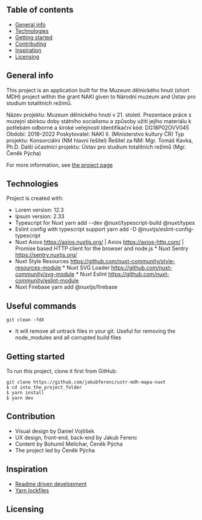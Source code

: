 ## Table of contents
* [General info](#general-info)
* [Technologies](#technologies)
* [Getting started](#getting-started)
* [Contributing](#contributing)
* [Inspiration](#inspiration)
* [Licensing](#licensing)

## General info
This project is an application built for the Muzeum dělnického hnutí (short MDH) project within the grant NAKI given to Národní muzeum and Ústav pro studium totalitních režimů.

Název projektu: Muzeum dělnického hnutí v 21. století.  Prezentace práce s muzejní sbírkou doby státního socialismu a způsoby užití jejího materiálu k potřebám odborné a široké veřejnosti
Identifikační kód: DG18P02OVV045
Období: 2018–2022
Poskytovatel: NAKI II. (Ministerstvo kultury ČR)
Typ projektu: Konsorciální (NM hlavní řešitel)
Řešitel za NM: Mgr. Tomáš Kavka, Ph.D.
Další účastníci projektu: Ústav pro studium totalitních režimů (Mgr. Čeněk Pýcha)

For more information, see [the project page](https://www.nm.cz/o-nas/odborna-cinnost/projekty/muzeum-delnickeho-hnuti-v-21-stoleti)

## Technologies
Project is created with:
* Lorem version: 12.3
* Ipsum version: 2.33
* Typescript for Nuxt yarn add --dev @nuxt/typescript-build @nuxt/types
* Eslint config with typescript support yarn add -D @nuxtjs/eslint-config-typescript
* Nuxt Axios https://axios.nuxtjs.org/ | Axios https://axios-http.com/ | Promise based HTTP client for the browser and node.js
* Nuxt Sentry https://sentry.nuxtjs.org/
* Nuxt Style Resources https://github.com/nuxt-community/style-resources-module
* Nuxt SVG Loader https://github.com/nuxt-community/svg-module
* Nuxt Eslint https://github.com/nuxt-community/eslint-module
* Nuxt Firebase yarn add @nuxtjs/firebase

## Useful commands
```
git clean -fdX
```
* It will remove all untrack files in your git. Useful for removing the node_modules and all corrupted build files

	
## Getting started
To run this project, clone it first from GitHub:

```
git clone https://github.com/jakubferenc/ustr-mdh-mapa-nuxt
$ cd into_the_project_folder
$ yarn install
$ yarn dev
```

## Contribution
* Visual design by Daniel Vojtíšek
* UX design, front-end, back-end by Jakub Ferenc
* Content by Bohumil Melichar, Čeněk Pýcha
* The project led by Čeněk Pýcha


## Inspiration
* [Readme driven development](https://tom.preston-werner.com/2010/08/23/readme-driven-development.html)
* [Yarn lockfiles](https://classic.yarnpkg.com/blog/2016/11/24/lockfiles-for-all/)

## Licensing
